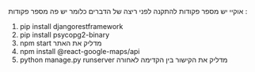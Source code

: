 אוקיי יש מספר פקודות להתקנה לפני ריצה של הדברים 
כלומר יש פה מספר פקודות :
1. pip install djangorestframework
2. pip install psycopg2-binary
3. npm start מדליק את האתר
4. npm install @react-google-maps/api
5. python manage.py runserver מדליק את הקישור בין הקדימה לאחורה 

